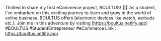 
Thrilled to share my first eCommerce project, BOULTUS! 🚀🛒 As a student, I've embarked on this exciting journey to learn and grow in the world of online business. BOULTUS offers [electronic devices like watch, earbuds etc.]. Join me in this adventure by visiting [https://boultus.netlify.app] #BOULTUS #StudentEntrepreneur #eCommerce
Link : https://boultus.netlify.app
